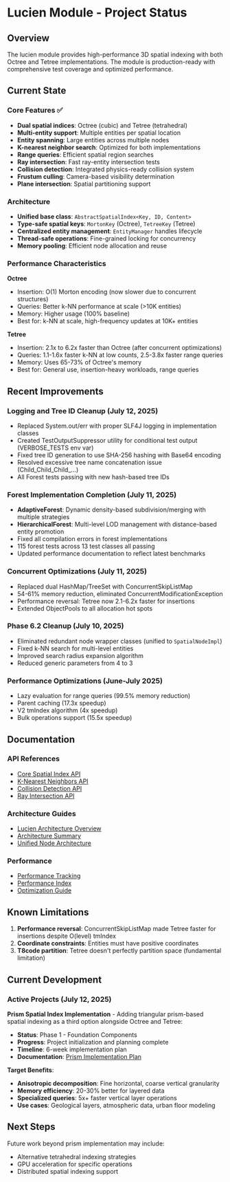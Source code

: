 # Lucien Module - Project Status

## Overview

The lucien module provides high-performance 3D spatial indexing with both Octree and Tetree implementations. The module
is production-ready with comprehensive test coverage and optimized performance.

## Current State

### Core Features ✅

- **Dual spatial indices**: Octree (cubic) and Tetree (tetrahedral)
- **Multi-entity support**: Multiple entities per spatial location
- **Entity spanning**: Large entities across multiple nodes
- **K-nearest neighbor search**: Optimized for both implementations
- **Range queries**: Efficient spatial region searches
- **Ray intersection**: Fast ray-entity intersection tests
- **Collision detection**: Integrated physics-ready collision system
- **Frustum culling**: Camera-based visibility determination
- **Plane intersection**: Spatial partitioning support

### Architecture

- **Unified base class**: `AbstractSpatialIndex<Key, ID, Content>`
- **Type-safe spatial keys**: `MortonKey` (Octree), `TetreeKey` (Tetree)
- **Centralized entity management**: `EntityManager` handles lifecycle
- **Thread-safe operations**: Fine-grained locking for concurrency
- **Memory pooling**: Efficient node allocation and reuse

### Performance Characteristics

**Octree**

- Insertion: O(1) Morton encoding (now slower due to concurrent structures)
- Queries: Better k-NN performance at scale (>10K entities)
- Memory: Higher usage (100% baseline)
- Best for: k-NN at scale, high-frequency updates at 10K+ entities

**Tetree**

- Insertion: 2.1x to 6.2x faster than Octree (after concurrent optimizations)
- Queries: 1.1-1.6x faster k-NN at low counts, 2.5-3.8x faster range queries
- Memory: Uses 65-73% of Octree's memory
- Best for: General use, insertion-heavy workloads, range queries

## Recent Improvements

### Logging and Tree ID Cleanup (July 12, 2025)

- Replaced System.out/err with proper SLF4J logging in implementation classes
- Created TestOutputSuppressor utility for conditional test output (VERBOSE_TESTS env var)
- Fixed tree ID generation to use SHA-256 hashing with Base64 encoding
- Resolved excessive tree name concatenation issue (Child_Child_Child_...)
- All Forest tests passing with new hash-based tree IDs

### Forest Implementation Completion (July 11, 2025)

- **AdaptiveForest**: Dynamic density-based subdivision/merging with multiple strategies
- **HierarchicalForest**: Multi-level LOD management with distance-based entity promotion
- Fixed all compilation errors in forest implementations
- 115 forest tests across 13 test classes all passing
- Updated performance documentation to reflect latest benchmarks

### Concurrent Optimizations (July 11, 2025)

- Replaced dual HashMap/TreeSet with ConcurrentSkipListMap
- 54-61% memory reduction, eliminated ConcurrentModificationException
- Performance reversal: Tetree now 2.1-6.2x faster for insertions
- Extended ObjectPools to all allocation hot spots

### Phase 6.2 Cleanup (July 10, 2025)

- Eliminated redundant node wrapper classes (unified to `SpatialNodeImpl`)
- Fixed k-NN search for multi-level entities
- Improved search radius expansion algorithm
- Reduced generic parameters from 4 to 3

### Performance Optimizations (June-July 2025)

- Lazy evaluation for range queries (99.5% memory reduction)
- Parent caching (17.3x speedup)
- V2 tmIndex algorithm (4x speedup)
- Bulk operations support (15.5x speedup)

## Documentation

### API References

- [Core Spatial Index API](./CORE_SPATIAL_INDEX_API.md)
- [K-Nearest Neighbors API](./K_NEAREST_NEIGHBORS_API.md)
- [Collision Detection API](./COLLISION_DETECTION_API.md)
- [Ray Intersection API](./RAY_INTERSECTION_API.md)

### Architecture Guides

- [Lucien Architecture Overview](./LUCIEN_ARCHITECTURE.md)
- [Architecture Summary](./ARCHITECTURE_SUMMARY.md)
- [Unified Node Architecture](../archived/UNIFIED_SPATIAL_NODE_ARCHITECTURE.md)

### Performance

- [Performance Tracking](./PERFORMANCE_TRACKING.md)
- [Performance Index](./PERFORMANCE_INDEX.md)
- [Optimization Guide](./SPATIAL_INDEX_PERFORMANCE_GUIDE.md)

## Known Limitations

1. **Performance reversal**: ConcurrentSkipListMap made Tetree faster for insertions despite O(level) tmIndex
2. **Coordinate constraints**: Entities must have positive coordinates
3. **T8code partition**: Tetree doesn't perfectly partition space (fundamental limitation)

## Current Development

### Active Projects (July 12, 2025)

**Prism Spatial Index Implementation** - Adding triangular prism-based spatial indexing as a third option alongside Octree and Tetree:
- **Status**: Phase 1 - Foundation Components
- **Progress**: Project initialization and planning complete
- **Timeline**: 6-week implementation plan
- **Documentation**: [Prism Implementation Plan](./PRISM_IMPLEMENTATION_PLAN.md)

**Target Benefits**:
- **Anisotropic decomposition**: Fine horizontal, coarse vertical granularity
- **Memory efficiency**: 20-30% better for layered data
- **Specialized queries**: 5x+ faster vertical layer operations
- **Use cases**: Geological layers, atmospheric data, urban floor modeling

## Next Steps

Future work beyond prism implementation may include:

- Alternative tetrahedral indexing strategies
- GPU acceleration for specific operations
- Distributed spatial indexing support
